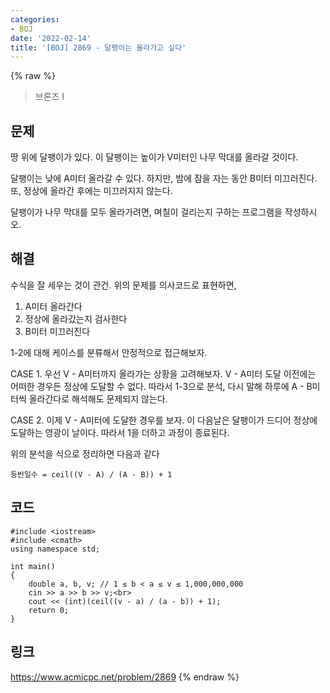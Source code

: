 ```yaml
---
categories:
- BOJ
date: '2022-02-14'
title: '[BOJ] 2869 - 달팽이는 올라가고 싶다'
---
```


{% raw %}
>브론즈 I

## 문제
땅 위에 달팽이가 있다. 이 달팽이는 높이가 V미터인 나무 막대를 올라갈 것이다.

달팽이는 낮에 A미터 올라갈 수 있다. 하지만, 밤에 잠을 자는 동안 B미터 미끄러진다. 또, 정상에 올라간 후에는 미끄러지지 않는다.

달팽이가 나무 막대를 모두 올라가려면, 며칠이 걸리는지 구하는 프로그램을 작성하시오.

##  해결
수식을 잘 세우는 것이 관건. 위의 문제를 의사코드로 표현하면,
1. A미터 올라간다
2. 정상에 올라갔는지 검사한다
3. B미터 미끄러진다

1-2에 대해 케이스를 분류해서 안정적으로 접근해보자.

CASE 1. 우선 V - A미터까지 올라가는 상황을 고려해보자. V - A미터 도달 이전에는 어떠한 경우든 정상에 도달할 수 없다. 따라서 1-3으로 분석, 다시 말해 하루에 A - B미터씩 올라간다로 해석해도 문제되지 않는다.

CASE 2. 이제 V - A미터에 도달한 경우를 보자. 이 다음날은 달팽이가 드디어 정상에 도달하는 영광이 날이다. 따라서 1을 더하고 과정이 종료된다.

위의 분석을 식으로 정리하면 다음과 같다
```
등반일수 = ceil((V - A) / (A - B)) + 1
```

## 코드
```
#include <iostream>
#include <cmath>
using namespace std;

int main()
{
	double a, b, v; // 1 ≤ b < a ≤ v ≤ 1,000,000,000
	cin >> a >> b >> v;<br>
	cout << (int)(ceil((v - a) / (a - b)) + 1);
	return 0;
}
```

## 링크
https://www.acmicpc.net/problem/2869
{% endraw %}
